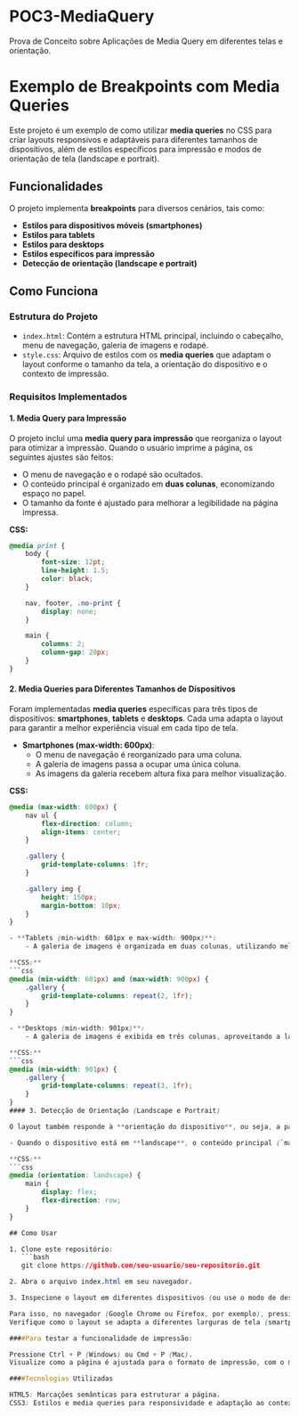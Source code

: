 # POC3-MediaQuery
Prova de Conceito sobre Aplicações de Media Query em diferentes telas e orientação.
# Exemplo de Breakpoints com Media Queries

Este projeto é um exemplo de como utilizar **media queries** no CSS para criar layouts responsivos e adaptáveis para diferentes tamanhos de dispositivos, além de estilos específicos para impressão e modos de orientação de tela (landscape e portrait).

## Funcionalidades

O projeto implementa **breakpoints** para diversos cenários, tais como:

- **Estilos para dispositivos móveis (smartphones)**
- **Estilos para tablets**
- **Estilos para desktops**
- **Estilos específicos para impressão**
- **Detecção de orientação (landscape e portrait)**

## Como Funciona

### Estrutura do Projeto

- `index.html`: Contém a estrutura HTML principal, incluindo o cabeçalho, menu de navegação, galeria de imagens e rodapé.
- `style.css`: Arquivo de estilos com os **media queries** que adaptam o layout conforme o tamanho da tela, a orientação do dispositivo e o contexto de impressão.

### Requisitos Implementados

#### 1. Media Query para Impressão

O projeto inclui uma **media query para impressão** que reorganiza o layout para otimizar a impressão. Quando o usuário imprime a página, os seguintes ajustes são feitos:

- O menu de navegação e o rodapé são ocultados.
- O conteúdo principal é organizado em **duas colunas**, economizando espaço no papel.
- O tamanho da fonte é ajustado para melhorar a legibilidade na página impressa.

**CSS:**
```css
@media print {
    body {
        font-size: 12pt;
        line-height: 1.5;
        color: black;
    }

    nav, footer, .no-print {
        display: none;
    }

    main {
        columns: 2;
        column-gap: 20px;
    }
}
```

#### 2. Media Queries para Diferentes Tamanhos de Dispositivos

Foram implementadas **media queries** específicas para três tipos de dispositivos: **smartphones**, **tablets** e **desktops**. Cada uma adapta o layout para garantir a melhor experiência visual em cada tipo de tela.

- **Smartphones (max-width: 600px)**:
    - O menu de navegação é reorganizado para uma coluna.
    - A galeria de imagens passa a ocupar uma única coluna.
    - As imagens da galeria recebem altura fixa para melhor visualização.

**CSS:**
```css
@media (max-width: 600px) {
    nav ul {
        flex-direction: column;
        align-items: center;
    }

    .gallery {
        grid-template-columns: 1fr;
    }

    .gallery img {
        height: 150px;
        margin-bottom: 10px;
    }
}

- **Tablets (min-width: 601px e max-width: 900px)**:
    - A galeria de imagens é organizada em duas colunas, utilizando melhor o espaço disponível.

**CSS:**
```css
@media (min-width: 601px) and (max-width: 900px) {
    .gallery {
        grid-template-columns: repeat(2, 1fr);
    }
}

- **Desktops (min-width: 901px)**:
    - A galeria de imagens é exibida em três colunas, aproveitando a largura adicional das telas maiores.

**CSS:**
```css
@media (min-width: 901px) {
    .gallery {
        grid-template-columns: repeat(3, 1fr);
    }
}
#### 3. Detecção de Orientação (Landscape e Portrait)

O layout também responde à **orientação do dispositivo**, ou seja, a página detecta se o dispositivo está em modo **landscape** ou **portrait**, e ajusta a disposição do conteúdo.

- Quando o dispositivo está em **landscape**, o conteúdo principal (`main`) é reorganizado em uma linha (layout horizontal).

**CSS:**
```css
@media (orientation: landscape) {
    main {
        display: flex;
        flex-direction: row;
    }
}

## Como Usar

1. Clone este repositório:
   ```bash
   git clone https://github.com/seu-usuario/seu-repositorio.git

2. Abra o arquivo index.html em seu navegador.

3. Inspecione o layout em diferentes dispositivos (ou use o modo de desenvolvimento do navegador para simular diferentes tamanhos de tela).

Para isso, no navegador (Google Chrome ou Firefox, por exemplo), pressione F12 para abrir as ferramentas de desenvolvedor e selecione a aba de Responsividade (ícone de dispositivos móveis).
Verifique como o layout se adapta a diferentes larguras de tela (smartphones, tablets e desktops).

####Para testar a funcionalidade de impressão:

Pressione Ctrl + P (Windows) ou Cmd + P (Mac).
Visualize como a página é ajustada para o formato de impressão, com o menu e rodapé ocultos e o conteúdo distribuído em colunas.

####Tecnologias Utilizadas

HTML5: Marcações semânticas para estruturar a página.
CSS3: Estilos e media queries para responsividade e adaptação ao contexto de impressão.

